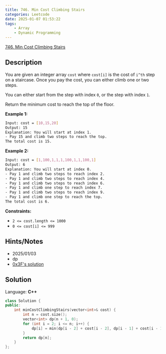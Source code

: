 ```yaml
---
title: 746. Min Cost Climbing Stairs
categories: Leetcode
date: 2025-01-07 01:53:22
tags:
    - Array
    - Dynamic Programming
---
```


[746. Min Cost Climbing Stairs](https://leetcode.com/problems/min-cost-climbing-stairs/description/?envType=problem-list-v2&envId=plakya4j)

## Description

You are given an integer array `cost` where `cost[i]` is the cost of `i^th` step on a staircase. Once you pay the cost, you can either climb one or two steps.

You can either start from the step with index `0`, or the step with index `1`.

Return the minimum cost to reach the top of the floor.

**Example 1:**

```bash
Input: cost = [10,15,20]
Output: 15
Explanation: You will start at index 1.
- Pay 15 and climb two steps to reach the top.
The total cost is 15.
```

**Example 2:**

```bash
Input: cost = [1,100,1,1,1,100,1,1,100,1]
Output: 6
Explanation: You will start at index 0.
- Pay 1 and climb two steps to reach index 2.
- Pay 1 and climb two steps to reach index 4.
- Pay 1 and climb two steps to reach index 6.
- Pay 1 and climb one step to reach index 7.
- Pay 1 and climb two steps to reach index 9.
- Pay 1 and climb one step to reach the top.
The total cost is 6.
```

**Constraints:**

- `2 <= cost.length <= 1000`
- `0 <= cost[i] <= 999`

## Hints/Notes

- 2025/01/03
- dp
- [0x3F's solution](https://leetcode.cn/problems/min-cost-climbing-stairs/solutions/2569116/jiao-ni-yi-bu-bu-si-kao-dong-tai-gui-hua-j99e/)

## Solution

Language: **C++**

```C++
class Solution {
public:
    int minCostClimbingStairs(vector<int>& cost) {
        int n = cost.size();
        vector<int> dp(n + 1, 0);
        for (int i = 2; i <= n; i++) {
            dp[i] = min(dp[i - 2] + cost[i - 2], dp[i - 1] + cost[i - 1]);
        }
        return dp[n];
    }
};
```
